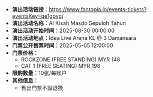 - **演出活动链接**：https://www.fantopia.io/events-tickets?eventsKey=qe1gpygj
- **演出活动名称**：Al Kisah Masdo Sepuloh Tahun
- **演出活动开始时间**：2025-08-30 00:00:00
- **演出活动地点**：Idea Live Arena KL @ 3 Damansara
- **门票公开售票时间**：2025-05-05 12:00:00
- **门票价格**：
  - ROCKZONE (FREE STANDING) MYR 148
  - CAT 1 (FREE SEATING) MYR 198
- **限购数量**：10张/每账户
- **其他信息**：
  - 售出門票不設退換